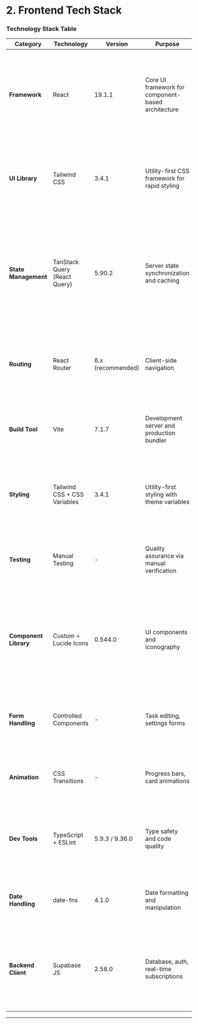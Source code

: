 # 2. Frontend Tech Stack

### Technology Stack Table

| Category | Technology | Version | Purpose | Rationale |
|----------|-----------|---------|---------|-----------|
| **Framework** | React | 19.1.1 | Core UI framework for component-based architecture | Latest React version with improved concurrent rendering, stable performance, and excellent TypeScript support. Industry-standard choice for complex dashboards. |
| **UI Library** | Tailwind CSS | 3.4.1 | Utility-first CSS framework for rapid styling | Enables fast development with utility classes, built-in dark mode support, optimal for the project's dark theme aesthetic. Small production bundle via purging. |
| **State Management** | TanStack Query (React Query) | 5.90.2 | Server state synchronization and caching | Perfect complement to Supabase real-time subscriptions. Handles caching, background refetching, optimistic updates. Eliminates need for Redux/Zustand for server-synchronized state. |
| **Routing** | React Router | 6.x (recommended) | Client-side navigation | Enables deep linking, browser history, shareable URLs for business dashboards. Optional but recommended for multi-section navigation. |
| **Build Tool** | Vite | 7.1.7 | Development server and production bundler | Lightning-fast HMR, optimized builds, native ESM, superior to deprecated Create React App. Critical for "vibe coding" rapid iteration. |
| **Styling** | Tailwind CSS + CSS Variables | 3.4.1 | Utility-first styling with theme variables | Tailwind for components, CSS custom properties for global theme (colors, spacing). Supports dark mode and color-coded business areas. |
| **Testing** | Manual Testing | - | Quality assurance via manual verification | No automated test suite per PRD requirements. Relying on systematic manual testing and security checklists. |
| **Component Library** | Custom + Lucide Icons | 0.544.0 | UI components and iconography | Building custom components from scratch. Lucide provides modern icon set. **Consider:** Shadcn/UI for pre-built accessible components (modals, dropdowns, date pickers). |
| **Form Handling** | Controlled Components | - | Task editing, settings forms | Using controlled components (value + onChange). **Recommendation:** React Hook Form for complex forms with validation. |
| **Animation** | CSS Transitions | - | Progress bars, card animations | Using Tailwind's transition utilities. **Consider:** Framer Motion for complex progress animations and page transitions. |
| **Dev Tools** | TypeScript + ESLint | 5.9.3 / 9.36.0 | Type safety and code quality | TypeScript prevents runtime errors, ESLint enforces code standards. Critical for AI-assisted development to catch mistakes early. |
| **Date Handling** | date-fns | 4.1.0 | Date formatting and manipulation | Lightweight alternative to Moment.js, tree-shakeable, excellent for task due dates and scheduling. |
| **Backend Client** | Supabase JS | 2.58.0 | Database, auth, real-time subscriptions | Single SDK handles PostgreSQL queries, authentication, and real-time WebSocket connections. Eliminates need for custom API layer. |

---
